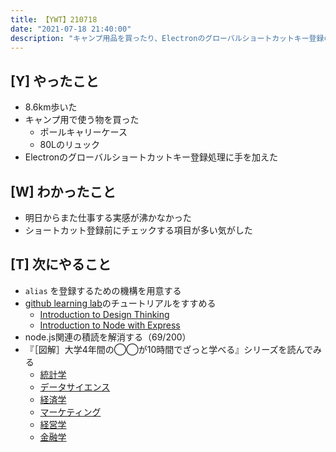 ```yaml
---
title: 【YWT】210718
date: "2021-07-18 21:40:00"
description: "キャンプ用品を買ったり、Electronのグローバルショートカットキー登録の処理を見直したりした"
---
```


## [Y] やったこと

- 8.6km歩いた
- キャンプ用で使う物を買った
  - ポールキャリーケース
  - 80Lのリュック
- Electronのグローバルショートカットキー登録処理に手を加えた

## [W] わかったこと

- 明日からまた仕事する実感が沸かなかった
- ショートカット登録前にチェックする項目が多い気がした

## [T] 次にやること

- `alias` を登録するための機構を用意する
- [github learning lab](https://lab.github.com/githubtraining)のチュートリアルをすすめる
  - [Introduction to Design Thinking](https://lab.github.com/githubtraining/introduction-to-design-thinking)
  - [Introduction to Node with Express](https://lab.github.com/everydeveloper/introduction-to-node-with-express)
- node.js関連の積読を解消する（69/200）
- 『［図解］大学4年間の◯◯が10時間でざっと学べる』シリーズを読んでみる
  - [統計学](https://www.amazon.co.jp/dp/B07PXB4NN9)
  - [データサイエンス](https://www.amazon.co.jp/dp/B07XNW3TQM)
  - [経済学](https://www.amazon.co.jp/dp/B01KNLFHH6)
  - [マーケティング](https://www.amazon.co.jp/dp/B07BNC2SV3)
  - [経営学](https://www.amazon.co.jp/dp/B071SKDF3L)
  - [金融学](https://www.amazon.co.jp/dp/B07BB6Z7FW)

<!-- https://twitter.com/camomile_cafe/status/1416765653810225153?s=20 -->
